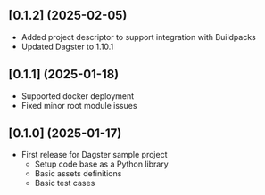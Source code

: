 ## [0.1.2] (2025-02-05)

  * Added project descriptor to support integration with Buildpacks
  * Updated Dagster to 1.10.1

## [0.1.1] (2025-01-18)

  * Supported docker deployment
  * Fixed minor root module issues

## [0.1.0] (2025-01-17)

  * First release for Dagster sample project
    * Setup code base as a Python library
    * Basic assets definitions
    * Basic test cases
